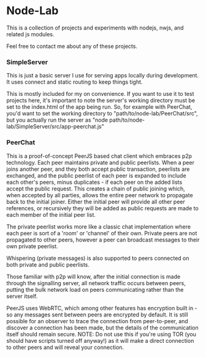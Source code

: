 # Node-Lab #

This is a collection of projects and experiments with nodejs, nwjs, and related js modules.

Feel free to contact me about any of these projects.

### SimpleServer ###
This is just a basic server I use for serving apps locally during development. It uses connect and static routing to keep things tight.

This is mostly included for my on convenience. If you want to use it to test projects here, it's important to note the server's working directory must be set to the index.html of the app being run. So, for example with PeerChat, you'd want to set the working directory to "path/to/node-lab/PeerChat/src", but you actually run the server as "node path/to/node-lab/SimpleServer/src/app-peerchat.js"

### PeerChat ###
This is a proof-of-concept PeerJS based chat client which embraces p2p technology. Each peer maintains private and public peerlists. When a peer joins another peer, and they both accept public transaction, peerlists are exchanged, and the public peerlist of each peer is expanded to include each other's peers, minus duplicates - if each peer on the added lists accept the public request. This creates a chain of public joining which, when accepted by all parties, allows the entire peer network to propagate back to the initial joiner. Either the initial peer will provide all other peer references, or recursively they will be added as public requests are made to each member of the initial peer list.

The private peerlist works more like a classic chat implementation where each peer is sort of a 'room' or 'channel' of their own. Private peers are not propagated to other peers, however a peer can broadcast messages to their own private peerlist.

Whispering (private messages) is also supported to peers connected on both private and public peerlists.

Those familiar with p2p will know, after the initial connection is made through the signalling server, all network traffic occurs between peers, putting the bulk network load on peers communicating rather than the server itself.

PeerJS uses WebRTC, which among other features has encryption built in - so any messages sent between peers are encrypted by default. It is still possible for an observer to trace the connection from peer-to-peer, and discover a connection has been made, but the details of the communication itself should remain secure. NOTE: Do not use this if you're using TOR (you should have scripts turned off anyway!) as it will make a direct connection to other peers and will reveal your connection.
